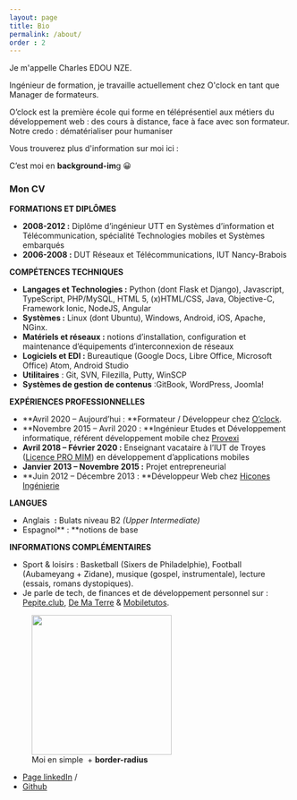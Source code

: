 ```yaml
---
layout: page
title: Bio
permalink: /about/
order : 2
---
```


Je m'appelle Charles EDOU NZE.

Ingénieur de formation, je travaille actuellement chez O'clock en tant que Manager de formateurs.

O’clock est la première école qui forme en téléprésentiel aux métiers du développement web : des cours à distance, face à face avec son formateur. Notre credo : dématérialiser pour humaniser

Vous trouverez plus d'information sur moi ici :

<div class="wp-block-cover has-background-dim" style="background-image:url(https://charlesen.fr/wp-content/uploads/2020/04/Charles-EDOU-NZE.jpg);background-position:60% 42%">
  <div class="wp-block-cover__inner-container">
    <p class="has-text-align-center has-large-font-size">
      C&rsquo;est moi en <strong>background-im</strong>g 😀
    </p>
  </div>
</div>

### Mon CV

**FORMATIONS ET DIPLÔMES**

  * **2008-2012 :**&nbsp;Diplôme d’ingénieur UTT en Systèmes d’information et Télécommunication, spécialité Technologies mobiles et Systèmes embarqués
  * **2006-2008 :**&nbsp;DUT Réseaux et Télécommunications, IUT Nancy-Brabois

**COMPÉTENCES TECHNIQUES**

  * **Langages et Technologies :**&nbsp;Python (dont Flask et Django), Javascript, TypeScript, PHP/MySQL, HTML 5, (x)HTML/CSS, Java, Objective-C, Framework Ionic, NodeJS, Angular
  * **Systèmes :**&nbsp;Linux (dont Ubuntu), Windows, Android, iOS, Apache, NGinx.
  * **Matériels et réseaux :**&nbsp;notions d’installation, configuration et maintenance d’équipements d’interconnexion de réseaux
  * **Logiciels et EDI :**&nbsp;Bureautique (Google Docs, Libre Office, Microsoft Office) Atom, Android Studio
  * **Utilitaires**&nbsp;: Git, SVN, Filezilla, Putty, WinSCP
  * **Systèmes de gestion de contenus**&nbsp;:GitBook, WordPress, Joomla!

**EXPÉRIENCES PROFESSIONNELLES**

  * **Avril 2020 – Aujourd’hui :&nbsp;**Formateur / Développeur chez&nbsp;<a href="http://oclock.io/" target="_blank" rel="noreferrer noopener">O’clock</a>.
  * **Novembre 2015 – Avril 2020 :&nbsp;**Ingénieur Etudes et Développement informatique, référent développement mobile chez&nbsp;<a href="https://www.provexi.fr/" target="_blank" rel="noreferrer noopener">Provexi</a>
  * **Avril 2018 &#8211; Février 2020 :**&nbsp;Enseignant vacataire à l’IUT de Troyes (<a href="http://mmi.iut-troyes.univ-reims.fr/bac-2/" target="_blank" rel="noreferrer noopener">Licence PRO MIM</a>) en développement d’applications mobiles
  * **Janvier 2013 – Novembre 2015 :**&nbsp;Projet entrepreneurial
  * **Juin 2012 – Décembre 2013 :&nbsp;**Développeur Web chez <a href="https://www.hicones.fr/" target="_blank" rel="noreferrer noopener">Hicones Ingénierie</a>

**LANGUES**

  * Anglais &nbsp;**:**&nbsp;Bulats niveau B2&nbsp;_(Upper Intermediate)_
  * Espagnol**&nbsp;:&nbsp;**notions de base

**INFORMATIONS COMPLÉMENTAIRES**

  * Sport & loisirs : Basketball (Sixers de Philadelphie), Football (Aubameyang + Zidane), musique (gospel, instrumentale), lecture (essais, romans dystopiques).
  * Je parle de tech, de finances et de développement personnel sur : <a href="https://www.pepite.club/" target="_blank" rel="noreferrer noopener">Pepite.club</a>, [De Ma Terre](https://dematerre.com/) & [Mobiletutos](https://www.mobiletuto.com/).

<div data-amp-lightbox="true" class="wp-block-image is-style-rounded">
  <figure class="aligncenter size-large"><img loading="lazy" width="250" height="250" src="https://charlesen.fr/wp-content/uploads/2017/11/cropped-photo_profil_pvx_small.jpg" alt="" class="wp-image-392" srcset="https://charlesen.fr/wp-content/uploads/2017/11/cropped-photo_profil_pvx_small.jpg 250w, https://charlesen.fr/wp-content/uploads/2017/11/cropped-photo_profil_pvx_small-150x150.jpg 150w" sizes="(max-width: 250px) 100vw, 250px" /><figcaption>Moi en simple <strong><img></strong> + <strong>border-radius</strong></figcaption></figure>
</div>

- [Page linkedIn](https://www.linkedin.com/in/charlesen/) /
- [Github](https://github.com/charlesen#my-projects-)

